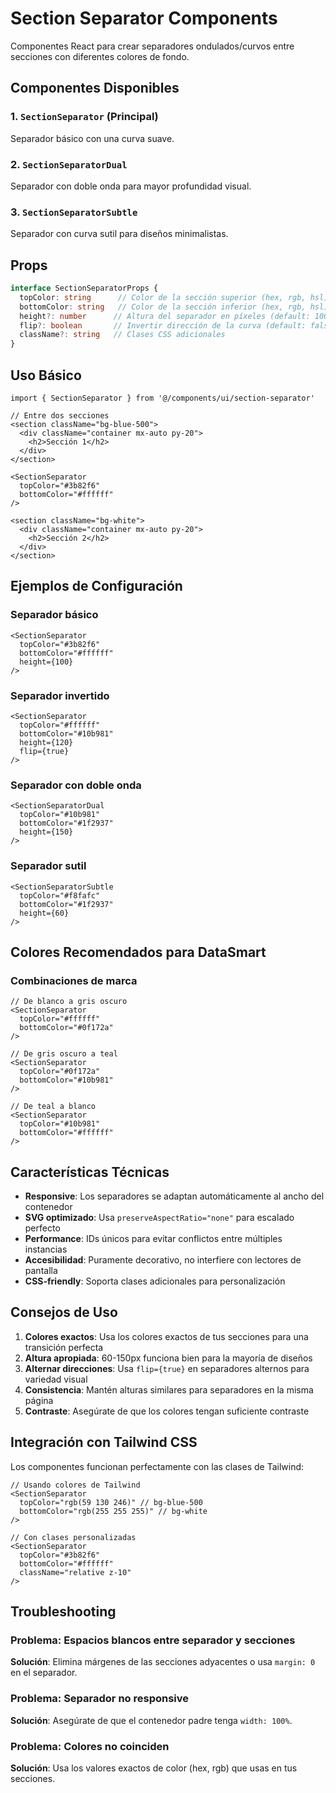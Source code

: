 # Section Separator Components

Componentes React para crear separadores ondulados/curvos entre secciones con diferentes colores de fondo.

## Componentes Disponibles

### 1. `SectionSeparator` (Principal)
Separador básico con una curva suave.

### 2. `SectionSeparatorDual` 
Separador con doble onda para mayor profundidad visual.

### 3. `SectionSeparatorSubtle`
Separador con curva sutil para diseños minimalistas.

## Props

```typescript
interface SectionSeparatorProps {
  topColor: string      // Color de la sección superior (hex, rgb, hsl)
  bottomColor: string   // Color de la sección inferior (hex, rgb, hsl)
  height?: number      // Altura del separador en píxeles (default: 100)
  flip?: boolean       // Invertir dirección de la curva (default: false)
  className?: string   // Clases CSS adicionales
}
```

## Uso Básico

```tsx
import { SectionSeparator } from '@/components/ui/section-separator'

// Entre dos secciones
<section className="bg-blue-500">
  <div className="container mx-auto py-20">
    <h2>Sección 1</h2>
  </div>
</section>

<SectionSeparator 
  topColor="#3b82f6" 
  bottomColor="#ffffff" 
/>

<section className="bg-white">
  <div className="container mx-auto py-20">
    <h2>Sección 2</h2>
  </div>
</section>
```

## Ejemplos de Configuración

### Separador básico
```tsx
<SectionSeparator 
  topColor="#3b82f6" 
  bottomColor="#ffffff" 
  height={100}
/>
```

### Separador invertido
```tsx
<SectionSeparator 
  topColor="#ffffff" 
  bottomColor="#10b981" 
  height={120}
  flip={true}
/>
```

### Separador con doble onda
```tsx
<SectionSeparatorDual 
  topColor="#10b981" 
  bottomColor="#1f2937" 
  height={150}
/>
```

### Separador sutil
```tsx
<SectionSeparatorSubtle 
  topColor="#f8fafc" 
  bottomColor="#1f2937" 
  height={60}
/>
```

## Colores Recomendados para DataSmart

### Combinaciones de marca
```tsx
// De blanco a gris oscuro
<SectionSeparator 
  topColor="#ffffff" 
  bottomColor="#0f172a" 
/>

// De gris oscuro a teal
<SectionSeparator 
  topColor="#0f172a" 
  bottomColor="#10b981" 
/>

// De teal a blanco
<SectionSeparator 
  topColor="#10b981" 
  bottomColor="#ffffff" 
/>
```

## Características Técnicas

- **Responsive**: Los separadores se adaptan automáticamente al ancho del contenedor
- **SVG optimizado**: Usa `preserveAspectRatio="none"` para escalado perfecto
- **Performance**: IDs únicos para evitar conflictos entre múltiples instancias
- **Accesibilidad**: Puramente decorativo, no interfiere con lectores de pantalla
- **CSS-friendly**: Soporta clases adicionales para personalización

## Consejos de Uso

1. **Colores exactos**: Usa los colores exactos de tus secciones para una transición perfecta
2. **Altura apropiada**: 60-150px funciona bien para la mayoría de diseños
3. **Alternar direcciones**: Usa `flip={true}` en separadores alternos para variedad visual
4. **Consistencia**: Mantén alturas similares para separadores en la misma página
5. **Contraste**: Asegúrate de que los colores tengan suficiente contraste

## Integración con Tailwind CSS

Los componentes funcionan perfectamente con las clases de Tailwind:

```tsx
// Usando colores de Tailwind
<SectionSeparator 
  topColor="rgb(59 130 246)" // bg-blue-500
  bottomColor="rgb(255 255 255)" // bg-white
/>

// Con clases personalizadas
<SectionSeparator 
  topColor="#3b82f6" 
  bottomColor="#ffffff"
  className="relative z-10"
/>
```

## Troubleshooting

### Problema: Espacios blancos entre separador y secciones
**Solución**: Elimina márgenes de las secciones adyacentes o usa `margin: 0` en el separador.

### Problema: Separador no responsive
**Solución**: Asegúrate de que el contenedor padre tenga `width: 100%`.

### Problema: Colores no coinciden
**Solución**: Usa los valores exactos de color (hex, rgb) que usas en tus secciones.